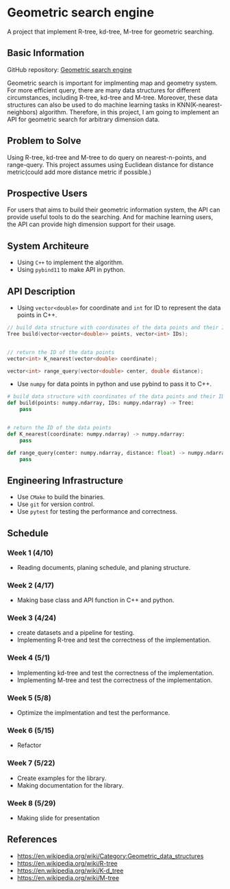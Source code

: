 # Geometric search engine

A project that implement R-tree, kd-tree, M-tree for geometric searching.

## Basic Information
GitHub repository: [Geometric search engine](https://github.com/mmi366127/Geometric-Search-Engine)

Geometric search is important for implmenting map and geometry system. For more efficient query, there are many data structures for different circumstances, including R-tree, kd-tree and M-tree. Moreover, these data structures can also be used to do machine learning tasks in KNN(K-nearest-neighbors) algorithm. Therefore, in this project, I am going to implement an API for geometric search for arbitrary dimension data. 

## Problem to Solve

Using R-tree, kd-tree and M-tree to do query on nearest-n-points, and range-query. This project assumes using Euclidean distance for distance metric(could add more distance metric if possible.)

## Prospective Users

For users that aims to build their geometric information system, the API can provide useful tools to do the searching. And for machine learning users, the API can provide high dimension support for their usage.

## System Architeure

- Using ``C++`` to implement the algorithm.
- Using ``pybind11`` to make API in python.


## API Description

- Using ``vector<double>`` for coordinate and ``int`` for ID to represent the data points in C++.

````c++
// build data structure with coordinates of the data points and their IDs.
Tree build(vector<vector<double>> points, vector<int> IDs);


// return the ID of the data points
vector<int> K_nearest(vector<double> coordinate);

vector<int> range_query(vector<double> center, double distance);

````
- Use ``numpy`` for data points in python and use pybind to pass it to C++.

````python
# build data structure with coordinates of the data points and their IDs.
def build(points: numpy.ndarray, IDs: numpy.ndarray) -> Tree:
    pass


# return the ID of the data points
def K_nearest(coordinate: numpy.ndarray) -> numpy.ndarray:
    pass

def range_query(center: numpy.ndarray, distance: float) -> numpy.ndarray:
    pass

````

## Engineering Infrastructure

- Use ``CMake`` to build the binaries.
- Use ``git`` for version control.
- Use ``pytest`` for testing the performance and correctness.

## Schedule



### Week 1 (4/10)
- Reading documents, planing schedule, and planing structure.

### Week 2 (4/17)

- Making base class and API function in C++ and python.

### Week 3 (4/24)

- create datasets and a pipeline for testing.
- Implementing R-tree and test the correctness of the implementation.

### Week 4 (5/1)

- Implementing kd-tree and test the correctness of the implementation.
- Implementing M-tree and test the correctness of the implementation.

### Week 5 (5/8)

- Optimize the implmentation and test the performance.

### Week 6 (5/15)
- Refactor

### Week 7 (5/22)

- Create examples for the library.
- Making documentation for the library.


### Week 8 (5/29)
- Making slide for presentation 

## References

- https://en.wikipedia.org/wiki/Category:Geometric_data_structures
- https://en.wikipedia.org/wiki/R-tree
- https://en.wikipedia.org/wiki/K-d_tree
- https://en.wikipedia.org/wiki/M-tree



